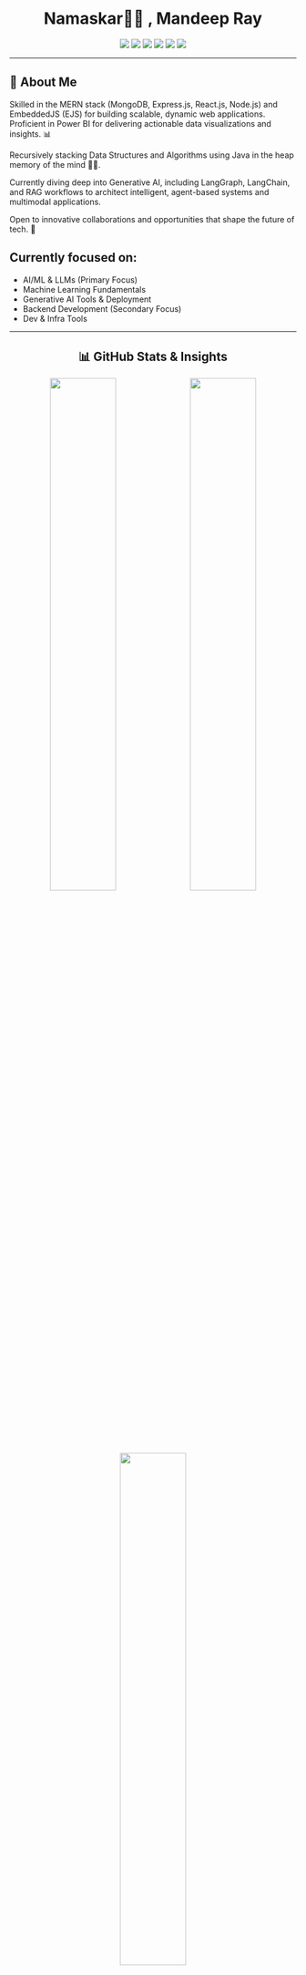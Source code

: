 
<h1 align="center">Namaskar🙏🏻 , Mandeep Ray</h1>

<p align="center">
  <img src="https://img.shields.io/badge/Frontend%20Focused-%2361dafb?style=flat&logo=react&logoColor=black" />
  <img src="https://img.shields.io/badge/Exploring%20Backend-%23339933?style=flat&logo=node.js&logoColor=white" />
  <img src="https://img.shields.io/badge/Machine%20Learning-scikit--learn-%2337c959?style=flat&logo=scikitlearn&logoColor=white" />
<img src="https://img.shields.io/badge/Ollama-LLM%20Practitioner-blueviolet?style=flat&logo=robot&logoColor=white" />
  <img src="https://img.shields.io/badge/GenAI-Enthusiast-purple?style=flat&logo=openai&logoColor=white" />

  <img src="https://img.shields.io/badge/Open%20Source-Contributor-orange?style=flat&logo=github&logoColor=white" />
</p>


---

## 📜 About Me

Skilled in the MERN stack (MongoDB, Express.js, React.js, Node.js) and EmbeddedJS (EJS) for building scalable, dynamic web applications. Proficient in Power BI for delivering actionable data visualizations and insights. 📊

Recursively stacking Data Structures and Algorithms using Java in the heap memory of the mind 👨‍💻.

Currently diving deep into Generative AI, including LangGraph, LangChain, and RAG workflows to architect intelligent, agent-based systems and multimodal applications.

Open to innovative collaborations and opportunities that shape the future of tech. 🚀

## Currently focused on:
-  AI/ML & LLMs (Primary Focus)
-  Machine Learning Fundamentals
-  Generative AI Tools & Deployment
-  Backend Development (Secondary Focus)
-  Dev & Infra Tools


---

<h2 align="center">📊 GitHub Stats & Insights</h2>

<p align="center">
  <img src="https://github-readme-stats.vercel.app/api?username=Mandy1200&show_icons=true&theme=radical&hide_border=true&border_radius=12" width="48%" />
  <img src="https://streak-stats.demolab.com?user=Mandy1200&theme=radical&hide_border=true&border_radius=12" width="48%" />
</p>

<p align="center">
  <img src="https://github-readme-stats.vercel.app/api/top-langs/?username=Mandy1200&layout=compact&theme=radical&hide_border=true&border_radius=12&langs_count=8" width="48%" />
</p>

---

### 🗂️ Recent GitHub Activity

<!-- GitHub activity graph -->
<p align="center">
  <img src="https://github-readme-activity-graph.vercel.app/graph?username=Mandy1200&theme=react-dark&area=true&hide_border=true" alt="GitHub Contribution Graph" />
</p>

---

## 🧭 My Journey

- **2023**: Started B.Tech at ITER, SOA University, Bhubaneswar  
- **2024**: Built _SilentSpeak_, an AI-powered haptic communication device  
- **2025**: Created _SmartBloom_, a smart parking ecosystem  

## 🧭 Future Projects

- **2025**: Researched ML-based sleep patterns in the _Sleep Index Project_

---

## 🛠️ Tech Stack

| Domain          | Tools / Tech                                                  |
|--------------   |---------------------------------------------------------------|
|**Prog. Langs.**:| Java, Python                                                  |
| **Frontend**    | HTML, CSS, Tailwind, JavaScript, React                        |
| **Backend**     | Node.js, Express, Spring Boot                                 |
| **Databases**   | MySQL, MongoDB                                                |
| **Dev Tools**   | Figma, Power BI, Git                                          |
| **Scripting**   | Ubuntu (Linux), Bash Scripting (Vim), Networking Basics       | 

## 🛠️ Learning Tech Stack

**Machine Learning & AI:**

- PyTorch (Basics, LoRA Fine-tuning, Transfer Learning)

- Open-source LLMs (LLaMA, Gemma, Mistral using Ollama)

- Prompt Engineering, Quantization (8-bit, 4-bit using BitsAndBytes)

- GenAI Tools (LangChain basics, RAG intro, LLM inference)

- Model Deployment (Local LLMs, lightweight inference with Ollama)

---

## 🚀 Featured Projects

### 🧠 SilentSpeak  
> AI-driven assistive device using Morse code + haptics for non-verbal communication. Features multilingual output and emergency safety.

### 🅿️ SmartBloom  
> Multi-level smart parking system using IoT sensors. Predicts parking duration and allocates floors based on dynamic usage.

### 💻 CodeZen  
> Real-time collaborative coding platform with AI assistants, live previews, and team workflows. Built for project-based learning & hackathons.


## Projects Working On

### 😴 Sleep Index Project  
>  Predicting Cognitive Burnout Risk in Students Using Lifestyle Patterns
    > Project Objective
      > Build a predictive ML model to estimate the risk of long-term mental fatigue (cognitive burnout) among students, based on:
           - Sleep patterns
           - Device/screen usage
           - Class load
           - Stress & emotional indicators
---
## 🏆 Achievements

  ### Silent Speak got selected for the AWS credit program from PITCH ‘n’ WIN in IIT BBSR . 

  ### The SmartBloom aced in 
       > IIIT D3 Fest BBSR
       > Silicon SparkUp Summit
       > Silicon Techtronics 2024
       > Utkarsh 2024 by StartUp Odisha
       > MSME IDEA Hackathon 4.0
        
  ### The CodeZen aced in
       > IIIT BBSR Invento Expo Advaita 
       > ELYSIUM 2025 KODLAMA (Ai Hackathon)  

## 🎯 Fun Facts

- Built my own VS Code-style online code editor, just because I didn’t want to open VS Code 😅
- Firebase and I are in a complicated relationship—still figuring it out ❤️‍🔥
- I once used PCA to reduce my sleep schedule to "work and regret" ⏰🧠
- I once ran Ubuntu inside a virtual machine… inside another VM—just to see if I could. Inception, but make it Linux 🧠🐧
- I believe debugging at 2 AM builds more character than any motivational book 🌚
- I contribute to open-source because nothing says love like a perfectly indented pull request 💚📂
- Currently building my own local ChatGPT with Ollama 🤖
- I prefer dark mode, Linux terminals, and cold brew ☕

## 💼 Open to

- Research internships in AI/ML, GenAI, and LLMs (Remote or In-Person)
- Freelance Dev roles, especially in AI-driven web apps or IoT-integrated systems
- Collaborations on smart tech projects (e.g., IntelliDrive, Sleep Index, Park N Go)
- Speaking / Workshops at tech clubs on topics like Local LLMs with Ollama, Smart Parking Systems, or AI + Edge Computing
- Contributing to open-source tools in ML, FrontEnd 

## 📫 Connect with Me

<p align="center">
  <a href="https://www.linkedin.com/in/mandeep-ray-b5535627b/">
    <img src="https://img.shields.io/badge/-LinkedIn-blue?style=flat-square&logo=linkedin&logoColor=white" alt="LinkedIn">
  </a>
  <a href="https://github.com/Mandy1200">
    <img src="https://img.shields.io/badge/-GitHub-black?style=flat-square&logo=github&logoColor=white" alt="GitHub">
  </a>
  <a href="mailto:mandeepray05@gmail.com">
    <img src="https://img.shields.io/badge/-Gmail-red?style=flat-square&logo=gmail&logoColor=white" alt="Email">
  </a>
</p>


---

<p align="center">Made with ❤️ by Mandeep Ray</p>
